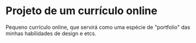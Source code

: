 # Projeto de um currículo online

Pequeno currículo online, que servirá como uma espécie de "portfolio" das minhas habilidades de design e etcs.

